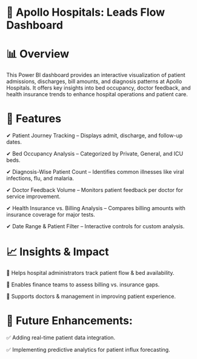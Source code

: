 

# 🏥 Apollo Hospitals: Leads Flow Dashboard

# 📊 Overview

This Power BI dashboard provides an interactive visualization of patient admissions, discharges, bill amounts, and diagnosis patterns at Apollo Hospitals. It offers key insights into bed occupancy, doctor feedback, and health insurance trends to enhance hospital operations and patient care.

# 🚀 Features

✔ Patient Journey Tracking – Displays admit, discharge, and follow-up dates.

✔ Bed Occupancy Analysis – Categorized by Private, General, and ICU beds.

✔ Diagnosis-Wise Patient Count – Identifies common illnesses like viral infections, flu, and malaria.

✔ Doctor Feedback Volume – Monitors patient feedback per doctor for service improvement.

✔ Health Insurance vs. Billing Analysis – Compares billing amounts with insurance coverage for major tests.

✔ Date Range & Patient Filter – Interactive controls for custom analysis.

# 📈 Insights & Impact

📌 Helps hospital administrators track patient flow & bed availability.

📌 Enables finance teams to assess billing vs. insurance gaps.

📌 Supports doctors & management in improving patient experience.

# 🔹 Future Enhancements:

✅ Adding real-time patient data integration.

✅ Implementing predictive analytics for patient influx forecasting.


